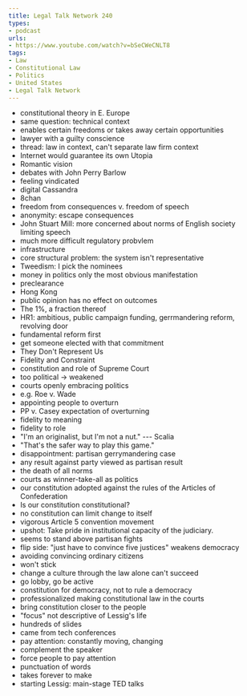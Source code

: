 ```yaml
---
title: Legal Talk Network 240
types:
- podcast
urls:
- https://www.youtube.com/watch?v=bSeCWeCNLT8
tags:
- Law
- Constitutional Law
- Politics
- United States
- Legal Talk Network
---
```


- constitutional theory in E. Europe
- same question: technical context
- enables certain freedoms or takes away certain opportunities
- lawyer with a guilty conscience
- thread: law in context, can't separate law firm context
- Internet would guarantee its own Utopia
- Romantic vision
- debates with John Perry Barlow
- feeling vindicated
- digital Cassandra
- 8chan
- freedom from consequences v. freedom of speech
- anonymity: escape consequences
- John Stuart Mill: more concerned about norms of English society limiting speech
- much more difficult regulatory probvlem
- infrastructure
- core structural problem: the system isn't representative
- Tweedism: I pick the nominees
- money in politics only the most obvious manifestation
- preclearance
- Hong Kong
- public opinion has no effect on outcomes
- The 1%, a fraction thereof
- HR1: ambitious, public campaign funding, gerrmandering reform, revolving door
- fundamental reform first
- get someone elected with that commitment
- They Don't Represent Us
- Fidelity and Constraint
- constitution and role of Supreme Court
- too political → weakened
- courts openly embracing politics
- e.g. Roe v. Wade
- appointing people to overturn 
- PP v. Casey expectation of overturning
- fidelity to meaning
- fidelity to role
- "I'm an originalist, but I'm not a nut." --- Scalia
- "That's the safer way to play this game."
- disappointment: partisan gerrymandering case
- any result against party viewed as partisan result
- the death of all norms
- courts as winner-take-all as politics
- our constitution adopted against the rules of the Articles of Confederation
- Is our constitution constitutional?
- no constitution can limit change to itself
- vigorous Article 5 convention movement
- upshot: Take pride in institutional capacity of the judiciary.
- seems to stand above partisan fights
- flip side: "just have to convince five justices" weakens democracy
- avoiding convincing ordinary citizens
- won't stick
- change a culture through the law alone can't succeed
- go lobby, go be active
- constitution for democracy, not to rule a democracy
- professionalized making constitutional law in the courts
- bring constitution closer to the people
- "focus" not descriptive of Lessig's life
- hundreds of slides
- came from tech conferences
- pay attention: constantly moving, changing
- complement the speaker
- force people to pay attention
- punctuation of words
- takes forever to make
- starting Lessig: main-stage TED talks

